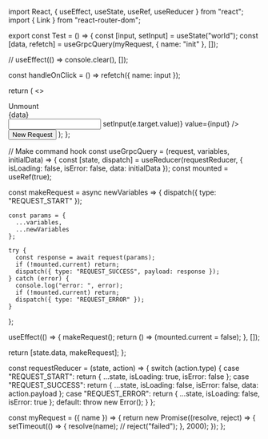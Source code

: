 import React, { useEffect, useState, useRef, useReducer } from "react";
import { Link } from "react-router-dom";

export const Test = () => {
const [input, setInput] = useState("world");
const [data, refetch] = useGrpcQuery(myRequest, { name: "init" }, []);

// useEffect(() => console.clear(), []);

const handleOnClick = () => refetch({ name: input });

return (
<>
<Link to="/">Unmount</Link>
<br />
{data}
<br />
<input onChange={e => setInput(e.target.value)} value={input} />
<button onClick={handleOnClick}>New Request</button>
</>
);
};

// Make command hook
const useGrpcQuery = (request, variables, initialData) => {
const [state, dispatch] = useReducer(requestReducer, {
isLoading: false,
isError: false,
data: initialData
});
const mounted = useRef(true);

const makeRequest = async newVariables => {
dispatch({ type: "REQUEST_START" });

    const params = {
      ...variables,
      ...newVariables
    };

    try {
      const response = await request(params);
      if (!mounted.current) return;
      dispatch({ type: "REQUEST_SUCCESS", payload: response });
    } catch (error) {
      console.log("error: ", error);
      if (!mounted.current) return;
      dispatch({ type: "REQUEST_ERROR" });
    }

};

useEffect(() => {
makeRequest();
return () => (mounted.current = false);
}, []);

return [state.data, makeRequest];
};

const requestReducer = (state, action) => {
switch (action.type) {
case "REQUEST_START":
return {
...state,
isLoading: true,
isError: false
};
case "REQUEST_SUCCESS":
return {
...state,
isLoading: false,
isError: false,
data: action.payload
};
case "REQUEST_ERROR":
return {
...state,
isLoading: false,
isError: true
};
default:
throw new Error();
}
};

const myRequest = ({ name }) => {
return new Promise((resolve, reject) => {
setTimeout(() => {
resolve(name);
// reject("failed");
}, 2000);
});
};
